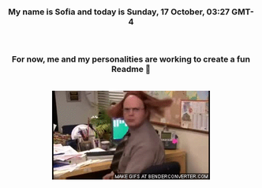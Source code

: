 


<div align="center">
<h3 >My name is Sofia and today is Sunday, 17 October, 03:27 GMT-4</h3><br>
<h3 >For now, me and my personalities are working to create a fun Readme 👋
</h3><br>
<img src='img/dwight.gif' alt='working...'/>
</div>
